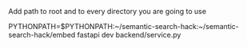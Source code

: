 Add path to root and to every directory you are going to use

PYTHONPATH=$PYTHONPATH:~/semantic-search-hack:~/semantic-search-hack/embed fastapi dev backend/service.py
